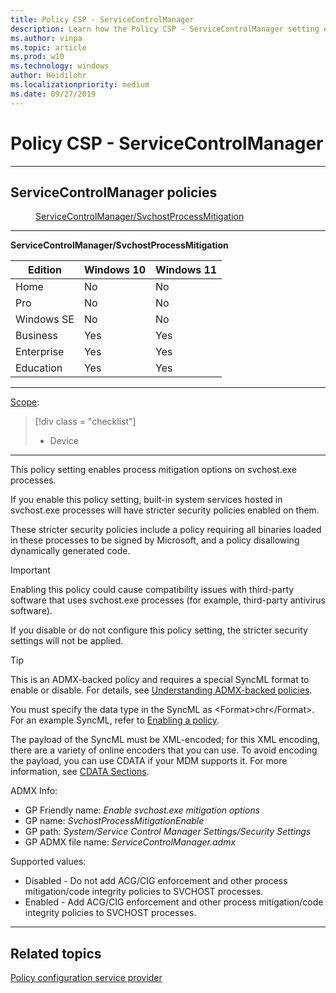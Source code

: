 ```yaml
---
title: Policy CSP - ServiceControlManager
description: Learn how the Policy CSP - ServiceControlManager setting enables process mitigation options on svchost.exe processes.
ms.author: vinpa
ms.topic: article
ms.prod: w10
ms.technology: windows
author: Heidilohr
ms.localizationpriority: medium
ms.date: 09/27/2019
---
```


# Policy CSP - ServiceControlManager

<hr/>

<!--Policies-->
## ServiceControlManager policies  

<dl>
  <dd>
    <a href="#servicecontrolmanager-svchostprocessmitigation">ServiceControlManager/SvchostProcessMitigation</a>
  </dd>
</dl>

<hr/>

<!--Policy-->
<a href="" id="servicecontrolmanager-svchostprocessmitigation"></a>**ServiceControlManager/SvchostProcessMitigation**  

<!--SupportedSKUs-->

|Edition|Windows 10|Windows 11|
|--- |--- |--- |
|Home|No|No|
|Pro|No|No|
|Windows SE|No|No|
|Business|Yes|Yes|
|Enterprise|Yes|Yes|
|Education|Yes|Yes|

<!--/SupportedSKUs-->
<hr/>

<!--Scope-->
[Scope](./policy-configuration-service-provider.md#policy-scope):

> [!div class = "checklist"]
> * Device

<hr/>

<!--/Scope-->
<!--Description-->
This policy setting enables process mitigation options on svchost.exe processes.

If you enable this policy setting, built-in system services hosted in svchost.exe processes will have stricter security policies enabled on them.

These stricter security policies include a policy requiring all binaries loaded in these processes to be signed by Microsoft, and a policy disallowing dynamically generated code.  

> [!IMPORTANT]
> Enabling this policy could cause compatibility issues with third-party software that uses svchost.exe processes (for example, third-party antivirus software).

If you disable or do not configure this policy setting, the stricter security settings will not be applied.

<!--/Description-->
> [!TIP]
> This is an ADMX-backed policy and requires a special SyncML format to enable or disable. For details, see [Understanding ADMX-backed policies](./understanding-admx-backed-policies.md).
> 
> You must specify the data type in the SyncML as &lt;Format&gt;chr&lt;/Format&gt;. For an example SyncML, refer to [Enabling a policy](./understanding-admx-backed-policies.md#enabling-a-policy).
> 
> The payload of the SyncML must be XML-encoded; for this XML encoding, there are a variety of online encoders that you can use. To avoid encoding the payload, you can use CDATA if your MDM supports it. For more information, see [CDATA Sections](http://www.w3.org/TR/REC-xml/#sec-cdata-sect).

<!--ADMXBacked-->
ADMX Info:  
-   GP Friendly name: *Enable svchost.exe mitigation options*
-   GP name: *SvchostProcessMitigationEnable*
-   GP path: *System/Service Control Manager Settings/Security Settings*
-   GP ADMX file name: *ServiceControlManager.admx*

<!--/ADMXBacked-->
<!--SupportedValues-->
Supported values:  
- Disabled - Do not add ACG/CIG enforcement and other process mitigation/code integrity policies to SVCHOST processes.
- Enabled - Add ACG/CIG enforcement and other process mitigation/code integrity policies to SVCHOST processes.
<!--/SupportedValues-->
<!--Example-->

<!--/Example-->
<!--Validation-->

<!--/Validation-->
<!--/Policy-->
<hr/>

<!--/Policies-->

## Related topics

[Policy configuration service provider](policy-configuration-service-provider.md)